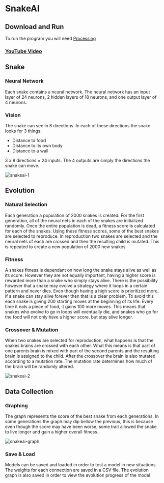 # SnakeAI

## Download and Run
To run the program you will need [Processing](https://processing.org/)

### [YouTube Video](https://www.youtube.com/watch?v=zIkBYwdkuTk&t)

## Snake
### Neural Network
Each snake contains a neural network. The neural network has an input layer of 24 neurons, 2 hidden layers of 18 neurons, and one output layer of 4 neurons. 
### Vision
The snake can see in 8 directions. In each of these directions the snake looks for 3 things:
+ Distance to food
+ Distance to its own body
+ Distance to a wall

3 x 8 directions = 24 inputs. The 4 outputs are simply the directions the snake can move.

![snakeai-1](https://user-images.githubusercontent.com/36581610/50039309-52291400-fffe-11e8-8b57-2344ba92ddc3.gif)

## Evolution
### Natural Selection
Each generation a population of 2000 snakes is created. For the first generation, all of the neural nets in each of the snakes are initialized randomly. Once the entire population is dead, a fitness score is calculated for each of the snakes. Using these fitness scores, some of the best snakes are selected to reproduce. In reproduction two snakes are selected and the neural nets of each are crossed and then the resulting child is mutated. This is repeated to create a new population of 2000 new snakes.

### Fitness
A snakes fitness is dependant on how long the snake stays alive as well as its score. However they are not equally important, having a higher score is rewarded more than a snake who simply stays alive. There is the possibility however that a snake may evolve a strategy where it loops in a certain pattern and never dies. Even though having a high score is prioritized more, if a snake can stay alive forever then that is a clear problem. To avoid this each snake is giving 200 starting moves at the beginning of its life. Every time it eats a piece of food, it gains 100 more moves. This means that snakes who evolve to go in loops will eventually die, and snakes who go for the food will not only have a higher score, but stay alive longer.

### Crossover & Mutation
When two snakes are selected for reproduction, what happens is that the snakes brains are crossed with each other. What this means is that part of one parents brain is mixed with part of the second parents and the resulting brain is assigned to the child. After the crossover the brain is also mutated according to a mutation rate. The mutation rate determines how much of the brain will be randomly altered.


![snakeai-2](https://user-images.githubusercontent.com/36581610/50039092-299f1b00-fffa-11e8-8e34-c67c1000fdf9.gif)

## Data Collection
### Graphing
The graph represents the score of the best snake from each generations. In some generations the graph may dip bellow the previous, this is because even though the score may have been worse, some trait allowed the snake to live longer and gain a higher overall fitness.

![snakeai-graph](https://user-images.githubusercontent.com/36581610/50039099-48051680-fffa-11e8-875f-2cb5b0e26f70.PNG)

### Save & Load
Models can be saved and loaded in order to test a model in new situations. The weights for each connection are saved in a CSV file. The evolution graph is also saved in order to view the evolution progress of the model.
